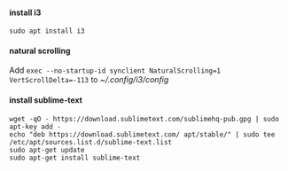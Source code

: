 #### install i3
`sudo apt install i3`

#### natural scrolling
Add `exec --no-startup-id synclient NaturalScrolling=1 VertScrollDelta=-113` to _~/.config/i3/config_

#### install sublime-text
```
wget -qO - https://download.sublimetext.com/sublimehq-pub.gpg | sudo apt-key add -
echo "deb https://download.sublimetext.com/ apt/stable/" | sudo tee /etc/apt/sources.list.d/sublime-text.list
sudo apt-get update
sudo apt-get install sublime-text
```
